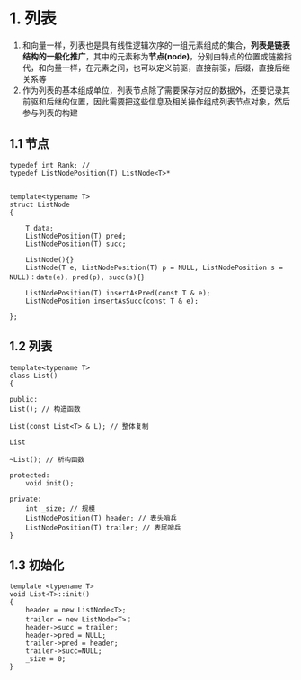 # 1. 列表
1. 和向量一样，列表也是具有线性逻辑次序的一组元素组成的集合，**列表是链表结构的一般化推广**，其中的元素称为**节点(node)**，分别由特点的位置或链接指代，和向量一样，在元素之间，也可以定义前驱，直接前驱，后缀，直接后继关系等      
2. 作为列表的基本组成单位，列表节点除了需要保存对应的数据外，还要记录其前驱和后继的位置，因此需要把这些信息及相关操作组成列表节点对象，然后参与列表的构建

## 1.1 节点
```
typedef int Rank; //
typedef ListNodePosition(T) ListNode<T>*


template<typename T>
struct ListNode 
{

    T data;    
    ListNodePosition(T) pred;
    ListNodePosition(T) succ;

    ListNode(){}
    ListNode(T e, ListNodePosition(T) p = NULL, ListNodePosition s = NULL)：date(e), pred(p), succ(s){}

    ListNodePosition(T) insertAsPred(const T & e);
    ListNodePosition insertAsSucc(const T & e);

}; 

```

## 1.2 列表

```
template<typename T>
class List()
{

public:
List(); // 构造函数

List(const List<T> & L); // 整体复制

List

~List(); // 析构函数

protected:
    void init();

private:
    int _size; // 规模
    ListNodePosition(T) header; // 表头哨兵
    ListNodePosition(T) trailer; // 表尾哨兵
}

```

## 1.3 初始化
```
template <typename T>
void List<T>::init()
{
    header = new ListNode<T>;
    trailer = new ListNode<T>；
    header->succ = trailer;
    header->pred = NULL;
    trailer->pred = header;
    trailer->succ=NULL;
    _size = 0; 
}

```